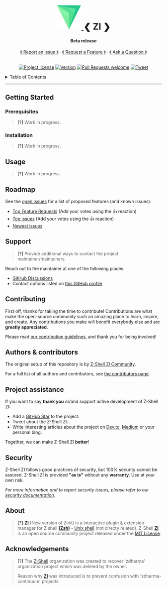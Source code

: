 <h1 align="center">
  <a href="https://github.com/z-shell/zi">
    <img src="images/logo.svg" alt="Logo" width="80" height="80">
  </a>
❮  ZI  ❯
  </h1>

<h4 align="center">
Beta release
</h4>

<div align="center">
  <a href="https://github.com/z-shell/zi/issues/new?assignees=&labels=bug&template=01_BUG_REPORT.md&title=bug%3A+">《 Report an issue 》</a>
  · <a href="https://github.com/z-shell/zi/issues/new?assignees=&labels=enhancement&template=02_FEATURE_REQUEST.md&title=feat%3A+">《 Request a Feature 》</a>
  · <a href="https://github.com/z-shell/zi/discussions">《 Ask a Question 》</a>
</div>

<div align="center">
<br />

[![Project license](https://img.shields.io/github/license/z-shell/zi.svg?style=flat-square)](../LICENSE) [![Version][ver-badge]][ver-link] [![Pull Requests welcome](https://img.shields.io/badge/PRs-welcome-ff69b4.svg?style=flat-square)](https://github.com/z-shell/zi/issues?q=is%3Aissue+is%3Aopen+label%3A%22help+wanted%22)
[![Tweet][twitter-badge]][twitter-link]
</div>

<details>
<summary>Table of Contents</summary>

-   [Getting Started](#getting-started)
    -   [Prerequisites](#prerequisites)
    -   [Installation](#installation)
-   [Usage](#usage)
-   [Roadmap](#roadmap)
-   [Support](#support)
-   [Contributing](#contributing)
-   [Authors & contributors](#authors--contributors)
-   [Project assistance](#project-assistance)
-   [Security](#security)
-   [About](#about)
-   [Acknowledgements](#acknowledgements)

</details>

---

## Getting Started

### Prerequisites

> **[?]**
> Work in progress.

### Installation

> **[?]**
> Work in progress.

## Usage

> **[?]**
> Work in progress.

## Roadmap

See the [open issues](https://github.com/z-shell/zi/issues) for a list of proposed features (and known issues).

-   [Top Feature Requests](https://github.com/z-shell/zi/issues?q=label%3Aenhancement+is%3Aopen+sort%3Areactions-%2B1-desc) (Add your votes using the 👍 reaction)
-   [Top issues](https://github.com/z-shell/zi/issues?q=is%3Aissue+is%3Aopen+label%3Abug+sort%3Areactions-%2B1-desc) (Add your votes using the 👍 reaction)
-   [Newest issues](https://github.com/z-shell/zi/issues?q=is%3Aopen+is%3Aissue+label%3Abug)

## Support

> **[?]**
> Provide additional ways to contact the project maintainer/maintainers.

Reach out to the maintainer at one of the following places:

-   [GitHub Discussions](https://github.com/z-shell/zi/discussions)
-   Contact options listed on [this GitHub profile](https://github.com/z-shell)

## Contributing

First off, thanks for taking the time to contribute! Contributions are what make the open-source community such an amazing place to learn, inspire, and create. Any contributions you make will benefit everybody else and are **greatly appreciated**.

Please read [our contribution guidelines](CONTRIBUTING.md), and thank you for being involved!

## Authors & contributors

The original setup of this repository is by [Z-Shell ZI Community](https://github.com/z-shell).

For a full list of all authors and contributors, see [the contributors page](https://github.com/z-shell/zi/contributors).

## Project assistance

If you want to say **thank you** or/and support active development of Z-Shell ZI:

-   Add a [GitHub Star](https://github.com/z-shell/zi) to the project.
-   Tweet about the Z-Shell ZI.
-   Write interesting articles about the project on [Dev.to](https://dev.to/), [Medium](https://medium.com/) or your personal blog.

Together, we can make Z-Shell ZI **better**!

## Security

Z-Shell ZI follows good practices of security, but 100% security cannot be assured.
Z-Shell ZI is provided **"as is"** without any **warranty**. Use at your own risk.

_For more information and to report security issues, please refer to our [security documentation](../docs/SECURITY.md)._

## About

> **[?]**
> [**ZI**](https://github.com/z-shell/zi) (New version of Zinit) is a interactive plugin & extension manager for Z shell [**(Zsh)**](https://zsh.sourceforge.io/) - [Unix shell](https://en.wikipedia.org/wiki/Unix_shell) (not directy related). Z-Shell [**ZI**](https://github.com/z-shell/zi) is an open source community project released under the [MIT License](../LICENSE).

## Acknowledgements

> **[?]**
> The [Z-Shell](https://github.com/z-shell) organization was created to recover 'zdharma' organization project which was deleted by the owner.
> 
> Reason why [**ZI**](https://github.com/z-shell/zi) was introduced is to prevent confusion with 'zdharma-continuum' projects.

[ver-badge]: https://img.shields.io/github/tag/z-shell/zi.svg
[ver-link]: https://github.com/z-shell/zi/releases

[twitter-badge]: https://img.shields.io/twitter/url/http/shields.io.svg?style=social
[twitter-link]: https://twitter.com/intent/tweet?text=Z-shell%20-%20ZI%20plugin%20manager&url=https://github.com/z-shell/zi&hashtags=zsh,zi,plugin,z-shell
